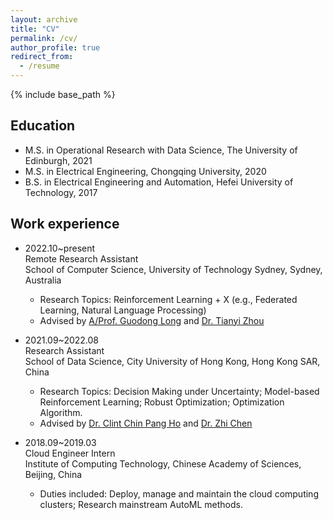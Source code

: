 ```yaml
---
layout: archive
title: "CV"
permalink: /cv/
author_profile: true
redirect_from:
  - /resume
---
```


{% include base_path %}

## Education
* M.S. in Operational Research with Data Science, The University of Edinburgh, 2021
* M.S. in Electrical Engineering, Chongqing University, 2020
* B.S. in Electrical Engineering and Automation, Hefei University of Technology, 2017


## Work experience
* 2022.10~present <br> Remote Research Assistant <br> School of Computer Science, University of Technology Sydney, Sydney, Australia
  * Research Topics: Reinforcement Learning + X (e.g., Federated Learning, Natural Language Processing)
  * Advised by [A/Prof. Guodong Long](https://guodonglong.github.io/) and [Dr. Tianyi Zhou](https://tianyizhou.github.io/)

* 2021.09~2022.08 <br> Research Assistant <br> School of Data Science, City University of Hong Kong, Hong Kong SAR, China
  * Research Topics: Decision Making under Uncertainty; Model-based Reinforcement Learning; Robust Optimization; Optimization Algorithm.
  * Advised by [Dr. Clint Chin Pang Ho](https://sites.google.com/view/clint-chin-pang-ho/home) and [Dr. Zhi Chen](https://sites.google.com/view/z-chen/home)

* 2018.09~2019.03 <br> Cloud Engineer Intern <br> Institute of Computing Technology, Chinese Academy of Sciences, Beijing, China
  * Duties included: Deploy, manage and maintain the cloud computing clusters; Research mainstream AutoML methods.
  
  
<!---
* 2022.09~present <br> Research Assistant <br> Machine Intelligence Laboratory (MiLAB), Westlake University, Hangzhou, China
  * Research Topics: Deep Reinforcement Learning; Robust Reinforcement Learning; Offline Learning.
  * Advised by [Dr. Donglin Wang](https://milab.westlake.edu.cn/index.html)

Talks
======
  <ul>{% for post in site.talks %}
    {% include archive-single-talk-cv.html %}
  {% endfor %}</ul>
  
Teaching
======
  <ul>{% for post in site.teaching %}
    {% include archive-single-cv.html %}
  {% endfor %}</ul>
-->
